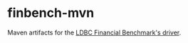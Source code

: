 # finbench-mvn

Maven artifacts for the [LDBC Financial Benchmark's driver](https://github.com/ldbc/ldbc_finbench_driver/).
